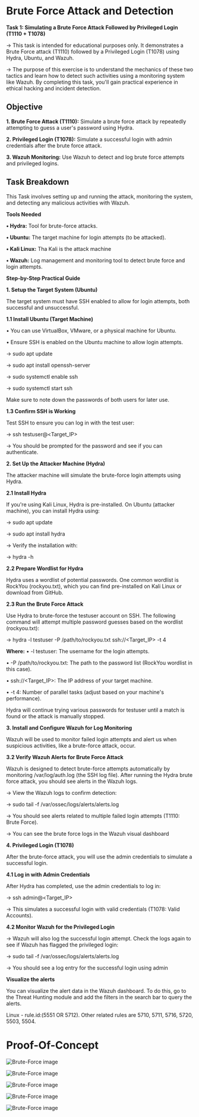   # Brute Force Attack and Detection 
**Task 1: Simulating a Brute Force Attack Followed by Privileged 
Login (T1110 + T1078)**

-> This task is intended for educational purposes only. It demonstrates a Brute 
Force attack (T1110) followed by a Privileged Login (T1078) using Hydra, Ubuntu, 
and Wazuh.

-> The purpose of this exercise is to understand the mechanics of these 
    two tactics and learn how to detect such activities using a monitoring system like 
    Wazuh. By completing this task, you'll gain practical experience in ethical hacking 
    and incident detection.
    
**Objective**
--------------

**1. Brute Force Attack (T1110):** Simulate a brute force attack by repeatedly 
attempting to guess a user's password using Hydra.

**2. Privileged Login (T1078):** Simulate a successful login with admin credentials 
after the brute force attack.

**3. Wazuh Monitoring:** Use Wazuh to detect and log brute force attempts and 
privileged logins.

**Task Breakdown**
------------------

This Task involves setting up and running the attack, monitoring the system, and 
detecting any malicious activities with Wazuh. 

**Tools Needed**

**• Hydra:** Tool for brute-force attacks.

**• Ubuntu:** The target machine for login attempts (to be attacked).

**• Kali Linux:** Tha Kali is the attack machine

**• Wazuh:** Log management and monitoring tool to detect brute force and login 
attempts.

**Step-by-Step Practical Guide**

**1. Setup the Target System (Ubuntu)**

The target system must have SSH enabled to allow for login attempts, both 
successful and unsuccessful.

**1.1 Install Ubuntu (Target Machine)**


• You can use VirtualBox, VMware, or a physical machine for Ubuntu.

• Ensure SSH is enabled on the Ubuntu machine to allow login attempts.

-> sudo apt update

-> sudo apt install openssh-server

-> sudo systemctl enable ssh

-> sudo systemctl start ssh




Make sure to note down the passwords of both users for later use.

**1.3 Confirm SSH is Working**

Test SSH to ensure you can log in with the test user:

-> ssh testuser@<Target_IP>

-> You should be prompted for the password and see if you can authenticate.

**2. Set Up the Attacker Machine (Hydra)**

The attacker machine will simulate the brute-force login attempts using Hydra.

**2.1 Install Hydra**

If you're using Kali Linux, Hydra is pre-installed. On Ubuntu (attacker machine), 
you can install Hydra using:

-> sudo apt update

-> sudo apt install hydra

-> Verify the installation with:

-> hydra -h

**2.2 Prepare Wordlist for Hydra**

Hydra uses a wordlist of potential passwords. One common wordlist is RockYou
(rockyou.txt), which you can find pre-installed on Kali Linux or download from 
GitHub.

**2.3 Run the Brute Force Attack**

Use Hydra to brute-force the testuser account on SSH. The following command will 
attempt multiple password guesses based on the wordlist (rockyou.txt):

-> hydra -l testuser -P /path/to/rockyou.txt ssh://<Target_IP> -t 4

**Where:**
• -l testuser: The username for the login attempts.

• -P /path/to/rockyou.txt: The path to the password list (RockYou wordlist in this 
case).

• ssh://<Target_IP>: The IP address of your target machine.

• -t 4: Number of parallel tasks (adjust based on your machine's performance).

Hydra will continue trying various passwords for testuser until a match is found or the 
attack is manually stopped.

**3. Install and Configure Wazuh for Log Monitoring**

Wazuh will be used to monitor failed login attempts and alert us when suspicious 
activities, like a brute-force attack, occur.

**3.2 Verify Wazuh Alerts for Brute Force Attack**

Wazuh is designed to detect brute-force attempts automatically by monitoring 
/var/log/auth.log (the SSH log file). After running the Hydra brute force attack, you 
should see alerts in the Wazuh logs.

-> View the Wazuh logs to confirm detection:

-> sudo tail -f /var/ossec/logs/alerts/alerts.log

-> You should see alerts related to multiple failed login attempts (T1110: Brute Force).

-> You can see the brute force logs in the Wazuh visual dashboard 

**4. Privileged Login (T1078)**

After the brute-force attack, you will use the admin credentials to simulate a 
successful login.

**4.1 Log in with Admin Credentials**

After Hydra has completed, use the admin credentials to log in:

-> ssh admin@<Target_IP>

-> This simulates a successful login with valid credentials (T1078: Valid Accounts).

**4.2 Monitor Wazuh for the Privileged Login**

-> Wazuh will also log the successful login attempt. Check the logs again to see if 
    Wazuh has flagged the privileged login:

-> sudo tail -f /var/ossec/logs/alerts/alerts.log

-> You should see a log entry for the successful login using admin

**Visualize the alerts**

You can visualize the alert data in the Wazuh dashboard. To do this, go to the Threat Hunting module and add the filters in the search bar to query the alerts.

Linux - rule.id:(5551 OR 5712). Other related rules are 5710, 5711, 5716, 5720, 5503, 5504.


# Proof-Of-Concept

![Brute-Force image](https://github.com/Gagancybersec01/SIEM-Internship-Phase-1/blob/4ffe16a155c5fa43c405168a070a0aa3b81882b5/Screenshots/Brute-Force-2.png)

![Brute-Force image](https://github.com/Gagancybersec01/SIEM-Internship-Phase-1/blob/5e04eaeb1272d9d5c2486c91e98e92dfa0f46844/Screenshots/Brute-Force-3.png)

![Brute-Force image](https://github.com/Gagancybersec01/SIEM-Internship-Phase-1/blob/5e04eaeb1272d9d5c2486c91e98e92dfa0f46844/Screenshots/Brute-Force-4.png)

![Brute-Force image](https://github.com/Gagancybersec01/SIEM-Internship-Phase-1/blob/14d13945b287a283409ccdeec1600228d1350b1c/Screenshots/privilege-Access-1.png)

![Brute-Force image](https://github.com/Gagancybersec01/SIEM-Internship-Phase-1/blob/14d13945b287a283409ccdeec1600228d1350b1c/Screenshots/privilege-Access-2.png)










